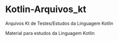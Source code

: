 # Kotlin-Arquivos_kt
Arquivos Kt de Testes/Estudos da Linguagem Kotlin

Material para estudos da Linguagem Kotlin
